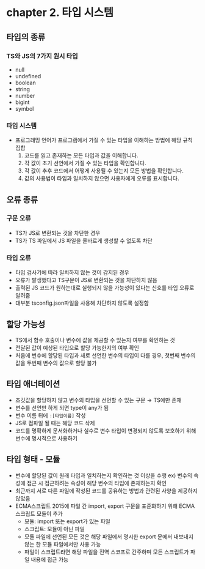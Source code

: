# chapter 2. 타입 시스템

## 타입의 종류

### TS와 JS의 7가지 원시 타입

- null
- undefined
- boolean
- string
- number
- bigint
- symbol

### 타입 시스템

- 프로그래밍 언어가 프로그램에서 가질 수 있는 타입을 이해하는 방법에 해당 규칙 집합
  1. 코드를 읽고 존재하는 모든 타입과 값을 이해합니다.
  2. 각 값이 초기 선언에서 가질 수 있는 타입을 확인합니다.
  3. 각 값이 추후 코드에서 어떻게 사용될 수 있는지 모든 방법을 확인합니다.
  4. 값의 사용법이 타입과 일치하지 않으면 사용자에게 오류를 표시합니다.

## 오류 종류

### 구문 오류

- TS가 JS로 변환되는 것을 차단한 경우
- TS가 TS 파일에서 JS 파일을 올바르게 생성할 수 없도록 차단

### 타입 오류

- 타입 검사기에 따라 일치하지 않는 것이 감지된 경우
- 오류가 발생했다고 TS구문이 JS로 변환되는 것을 차단하지 않음
- 출력된 JS 코드가 원하는대로 실행되지 않을 가능성이 있다는 신호를 타입 오류로 알려줌
- 대부분 tsconfig.json파일을 사용해 차단하지 않도록 설정함

## 할당 가능성

- TS에서 함수 호출이나 변수에 값을 제공할 수 있는지 여부를 확인하는 것
- 전달된 값이 예상된 타입으로 할당 가능한지의 여부 확인
- 처음에 변수에 할당된 타입과 새로 선언한 변수의 타입이 다를 경우, 첫번째 변수의 값을 두번째 변수의 값으로 할당 불가

## 타입 애너테이션

- 초깃값을 할당하지 않고 변수의 타입을 선언할 수 있는 구문 → TS에만 존재
- 변수를 선언만 하게 되면 type이 any가 됨
- 변수 이름 뒤에 `:[타입이름]` 작성
- JS로 컴파일 될 때는 해당 코드 삭제
- 코드를 명확하게 문서화하거나 실수로 변수 타입이 변경되지 않도록 보호하기 위해 변수에 명시적으로 사용하기

## 타입 형태 - 모듈

- 변수에 할당된 값이 원래 타입과 일치하는지 확인하는 것 이상을 수행
  ex) 변수의 속성에 접근 시 접근하려는 속성이 해당 변수의 타입에 존재하는지 확인
- 최근까지 서로 다른 파일에 작성된 코드를 공유하는 방법과 관련된 사양을 제공하지 않았음
- ECMA스크립트 2015에 파일 간 import, export 구문을 표준화하기 위해 ECMA스크립트 모듈이 추가
  - 모듈: import 또는 export가 있는 파일
  - 스크립트: 모듈이 아닌 파일
  - 모듈 파일에 선언된 모든 것은 해당 파일에서 명시한 export 문에서 내보내지 않는 한 모듈 파일에서만 사용 가능
  - 파일이 스크립트라면 해당 파일을 전역 스코프로 간주하며 모든 스크립트가 파일 내용에 접근 가능

